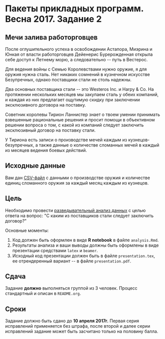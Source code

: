 # Пакеты прикладных программ. Весна 2017. Задание 2
## Мечи залива работорговцев

После оглушительного успеха в освобождении Астапора, Миэрина и Юнкая от власти работорговцев Дейенерис Бурерожденная открыла себе доступ к Летнему морю, а следовательно -- путь в Вестерос.

Для ведения войны с Семью Королевствами нужно оружие, я для оружия нужна сталь.
Нет никаких сомнений в кузнечном искусстве Безупречных, однако поставщики стали не столь надежны.

Два основных поставщика стали -- это Westeros Inc. и Harpy & Co.
На протяжении нескольких месяцев мы закупаем сталь у обеих компаний, и каждая из них предлагает ощутимую скидку при заключении эксклюзивного договора на поставку.

Советник королевы Тирион Ланнистер знает о твоем умении принимать взвешенные рациональные решения и просит помощи в объективном решении вопроса о том, с какой из компаний следует заключить эксклюзивный договор на поставку стали.

У Тириона есть записи о производстве мечей каждым из кузнецов-безупречных, а также данные о количестве сломанных мечей в каждый из месяцев ведения боевых действий.

## Исходные данные
Вам дан [CSV-файл](task2/production-data.csv) с данными о производстве оружия и количестве единиц сломанного оружия за каждый месяц каждым из кузнецов.

## Цель
Необходимо провести [разведывательный анализ данных](https://en.wikipedia.org/wiki/Exploratory_data_analysis) с целью ответа на вопрос: "С каким из поставщиков стали следует заключить договор?"

Основные моменты:

1. Код должен быть оформлен в виде **R notebook** в файле `analysis.Rmd`.
2. Результаты анализа и ваши выводы должны быть оформлены в виде презентации средствами `latex` и `beamer`.
3. Исходный код презентации должен быть в файле `presentation.tex`, ее отрендеренный вариант -- в файле `presentation.pdf`.

## Сдача
Задание **должно** выполняться группой из 3 человек.
Процесс стандартный и описан в `README.org`.

## Сроки
Задание должно быть сдано до **10 апреля 2017г.**
Первая серия исправлений применяется без штрафа, после второй и далее серии исправлений задание может быть засчитано только на половину балла.